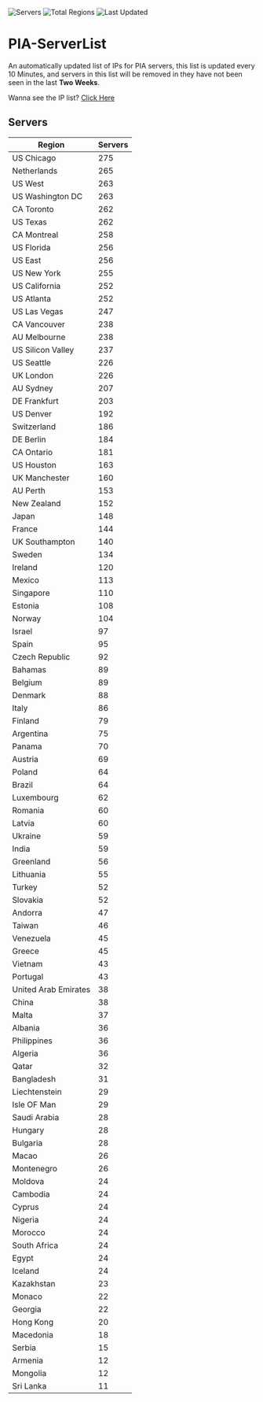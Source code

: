![Servers](https://img.shields.io/badge/Servers-10,099-darkgreen)
![Total Regions](https://img.shields.io/badge/Total_Regions-97-darkgreen)
![Last Updated](https://img.shields.io/badge/Last_Updated-December_14_2024_12:31_EST-darkgreen)

# PIA-ServerList
An automatically updated list of IPs for PIA servers, this list is updated every 10 Minutes, and servers in this list will be removed in they have not been seen in the last **Two Weeks**.

Wanna see the IP list? [Click Here](./servers.json)

## Servers
| Region               | Servers |
|----------------------|---------|
| US Chicago | 275 |
| Netherlands | 265 |
| US West | 263 |
| US Washington DC | 263 |
| CA Toronto | 262 |
| US Texas | 262 |
| CA Montreal | 258 |
| US Florida | 256 |
| US East | 256 |
| US New York | 255 |
| US California | 252 |
| US Atlanta | 252 |
| US Las Vegas | 247 |
| CA Vancouver | 238 |
| AU Melbourne | 238 |
| US Silicon Valley | 237 |
| US Seattle | 226 |
| UK London | 226 |
| AU Sydney | 207 |
| DE Frankfurt | 203 |
| US Denver | 192 |
| Switzerland | 186 |
| DE Berlin | 184 |
| CA Ontario | 181 |
| US Houston | 163 |
| UK Manchester | 160 |
| AU Perth | 153 |
| New Zealand | 152 |
| Japan | 148 |
| France | 144 |
| UK Southampton | 140 |
| Sweden | 134 |
| Ireland | 120 |
| Mexico | 113 |
| Singapore | 110 |
| Estonia | 108 |
| Norway | 104 |
| Israel | 97 |
| Spain | 95 |
| Czech Republic | 92 |
| Bahamas | 89 |
| Belgium | 89 |
| Denmark | 88 |
| Italy | 86 |
| Finland | 79 |
| Argentina | 75 |
| Panama | 70 |
| Austria | 69 |
| Poland | 64 |
| Brazil | 64 |
| Luxembourg | 62 |
| Romania | 60 |
| Latvia | 60 |
| Ukraine | 59 |
| India | 59 |
| Greenland | 56 |
| Lithuania | 55 |
| Turkey | 52 |
| Slovakia | 52 |
| Andorra | 47 |
| Taiwan | 46 |
| Venezuela | 45 |
| Greece | 45 |
| Vietnam | 43 |
| Portugal | 43 |
| United Arab Emirates | 38 |
| China | 38 |
| Malta | 37 |
| Albania | 36 |
| Philippines | 36 |
| Algeria | 36 |
| Qatar | 32 |
| Bangladesh | 31 |
| Liechtenstein | 29 |
| Isle OF Man | 29 |
| Saudi Arabia | 28 |
| Hungary | 28 |
| Bulgaria | 28 |
| Macao | 26 |
| Montenegro | 26 |
| Moldova | 24 |
| Cambodia | 24 |
| Cyprus | 24 |
| Nigeria | 24 |
| Morocco | 24 |
| South Africa | 24 |
| Egypt | 24 |
| Iceland | 24 |
| Kazakhstan | 23 |
| Monaco | 22 |
| Georgia | 22 |
| Hong Kong | 20 |
| Macedonia | 18 |
| Serbia | 15 |
| Armenia | 12 |
| Mongolia | 12 |
| Sri Lanka | 11 |